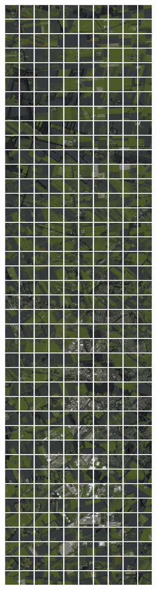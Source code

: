 <html>
<div>
<img src="https://github.com/HakkaTjakka/NL_TILE_MAP/blob/main/18/645/-1053/r.6450.-10530.png" height="44" width="44">
<img src="https://github.com/HakkaTjakka/NL_TILE_MAP/blob/main/18/645/-1053/r.6451.-10530.png" height="44" width="44">
<img src="https://github.com/HakkaTjakka/NL_TILE_MAP/blob/main/18/645/-1053/r.6452.-10530.png" height="44" width="44">
<img src="https://github.com/HakkaTjakka/NL_TILE_MAP/blob/main/18/645/-1053/r.6453.-10530.png" height="44" width="44">
<img src="https://github.com/HakkaTjakka/NL_TILE_MAP/blob/main/18/645/-1053/r.6454.-10530.png" height="44" width="44">
<img src="https://github.com/HakkaTjakka/NL_TILE_MAP/blob/main/18/645/-1053/r.6455.-10530.png" height="44" width="44">
<img src="https://github.com/HakkaTjakka/NL_TILE_MAP/blob/main/18/645/-1053/r.6456.-10530.png" height="44" width="44">
<img src="https://github.com/HakkaTjakka/NL_TILE_MAP/blob/main/18/645/-1053/r.6457.-10530.png" height="44" width="44">
<img src="https://github.com/HakkaTjakka/NL_TILE_MAP/blob/main/18/645/-1053/r.6458.-10530.png" height="44" width="44">
<img src="https://github.com/HakkaTjakka/NL_TILE_MAP/blob/main/18/645/-1053/r.6459.-10530.png" height="44" width="44">
<img src="https://github.com/HakkaTjakka/NL_TILE_MAP/blob/main/18/646/-1053/r.6460.-10530.png" height="44" width="44">
<img src="https://github.com/HakkaTjakka/NL_TILE_MAP/blob/main/18/646/-1053/r.6461.-10530.png" height="44" width="44">
<img src="https://github.com/HakkaTjakka/NL_TILE_MAP/blob/main/18/646/-1053/r.6462.-10530.png" height="44" width="44">
<img src="https://github.com/HakkaTjakka/NL_TILE_MAP/blob/main/18/646/-1053/r.6463.-10530.png" height="44" width="44">
<img src="https://github.com/HakkaTjakka/NL_TILE_MAP/blob/main/18/646/-1053/r.6464.-10530.png" height="44" width="44">
<img src="https://github.com/HakkaTjakka/NL_TILE_MAP/blob/main/18/646/-1053/r.6465.-10530.png" height="44" width="44">
<img src="https://github.com/HakkaTjakka/NL_TILE_MAP/blob/main/18/646/-1053/r.6466.-10530.png" height="44" width="44">
<img src="https://github.com/HakkaTjakka/NL_TILE_MAP/blob/main/18/646/-1053/r.6467.-10530.png" height="44" width="44">
<img src="https://github.com/HakkaTjakka/NL_TILE_MAP/blob/main/18/646/-1053/r.6468.-10530.png" height="44" width="44">
<img src="https://github.com/HakkaTjakka/NL_TILE_MAP/blob/main/18/646/-1053/r.6469.-10530.png" height="44" width="44">
<br>
<img src="https://github.com/HakkaTjakka/NL_TILE_MAP/blob/main/18/645/-1053/r.6450.-10529.png" height="44" width="44">
<img src="https://github.com/HakkaTjakka/NL_TILE_MAP/blob/main/18/645/-1053/r.6451.-10529.png" height="44" width="44">
<img src="https://github.com/HakkaTjakka/NL_TILE_MAP/blob/main/18/645/-1053/r.6452.-10529.png" height="44" width="44">
<img src="https://github.com/HakkaTjakka/NL_TILE_MAP/blob/main/18/645/-1053/r.6453.-10529.png" height="44" width="44">
<img src="https://github.com/HakkaTjakka/NL_TILE_MAP/blob/main/18/645/-1053/r.6454.-10529.png" height="44" width="44">
<img src="https://github.com/HakkaTjakka/NL_TILE_MAP/blob/main/18/645/-1053/r.6455.-10529.png" height="44" width="44">
<img src="https://github.com/HakkaTjakka/NL_TILE_MAP/blob/main/18/645/-1053/r.6456.-10529.png" height="44" width="44">
<img src="https://github.com/HakkaTjakka/NL_TILE_MAP/blob/main/18/645/-1053/r.6457.-10529.png" height="44" width="44">
<img src="https://github.com/HakkaTjakka/NL_TILE_MAP/blob/main/18/645/-1053/r.6458.-10529.png" height="44" width="44">
<img src="https://github.com/HakkaTjakka/NL_TILE_MAP/blob/main/18/645/-1053/r.6459.-10529.png" height="44" width="44">
<img src="https://github.com/HakkaTjakka/NL_TILE_MAP/blob/main/18/646/-1053/r.6460.-10529.png" height="44" width="44">
<img src="https://github.com/HakkaTjakka/NL_TILE_MAP/blob/main/18/646/-1053/r.6461.-10529.png" height="44" width="44">
<img src="https://github.com/HakkaTjakka/NL_TILE_MAP/blob/main/18/646/-1053/r.6462.-10529.png" height="44" width="44">
<img src="https://github.com/HakkaTjakka/NL_TILE_MAP/blob/main/18/646/-1053/r.6463.-10529.png" height="44" width="44">
<img src="https://github.com/HakkaTjakka/NL_TILE_MAP/blob/main/18/646/-1053/r.6464.-10529.png" height="44" width="44">
<img src="https://github.com/HakkaTjakka/NL_TILE_MAP/blob/main/18/646/-1053/r.6465.-10529.png" height="44" width="44">
<img src="https://github.com/HakkaTjakka/NL_TILE_MAP/blob/main/18/646/-1053/r.6466.-10529.png" height="44" width="44">
<img src="https://github.com/HakkaTjakka/NL_TILE_MAP/blob/main/18/646/-1053/r.6467.-10529.png" height="44" width="44">
<img src="https://github.com/HakkaTjakka/NL_TILE_MAP/blob/main/18/646/-1053/r.6468.-10529.png" height="44" width="44">
<img src="https://github.com/HakkaTjakka/NL_TILE_MAP/blob/main/18/646/-1053/r.6469.-10529.png" height="44" width="44">
<br>
<img src="https://github.com/HakkaTjakka/NL_TILE_MAP/blob/main/18/645/-1053/r.6450.-10528.png" height="44" width="44">
<img src="https://github.com/HakkaTjakka/NL_TILE_MAP/blob/main/18/645/-1053/r.6451.-10528.png" height="44" width="44">
<img src="https://github.com/HakkaTjakka/NL_TILE_MAP/blob/main/18/645/-1053/r.6452.-10528.png" height="44" width="44">
<img src="https://github.com/HakkaTjakka/NL_TILE_MAP/blob/main/18/645/-1053/r.6453.-10528.png" height="44" width="44">
<img src="https://github.com/HakkaTjakka/NL_TILE_MAP/blob/main/18/645/-1053/r.6454.-10528.png" height="44" width="44">
<img src="https://github.com/HakkaTjakka/NL_TILE_MAP/blob/main/18/645/-1053/r.6455.-10528.png" height="44" width="44">
<img src="https://github.com/HakkaTjakka/NL_TILE_MAP/blob/main/18/645/-1053/r.6456.-10528.png" height="44" width="44">
<img src="https://github.com/HakkaTjakka/NL_TILE_MAP/blob/main/18/645/-1053/r.6457.-10528.png" height="44" width="44">
<img src="https://github.com/HakkaTjakka/NL_TILE_MAP/blob/main/18/645/-1053/r.6458.-10528.png" height="44" width="44">
<img src="https://github.com/HakkaTjakka/NL_TILE_MAP/blob/main/18/645/-1053/r.6459.-10528.png" height="44" width="44">
<img src="https://github.com/HakkaTjakka/NL_TILE_MAP/blob/main/18/646/-1053/r.6460.-10528.png" height="44" width="44">
<img src="https://github.com/HakkaTjakka/NL_TILE_MAP/blob/main/18/646/-1053/r.6461.-10528.png" height="44" width="44">
<img src="https://github.com/HakkaTjakka/NL_TILE_MAP/blob/main/18/646/-1053/r.6462.-10528.png" height="44" width="44">
<img src="https://github.com/HakkaTjakka/NL_TILE_MAP/blob/main/18/646/-1053/r.6463.-10528.png" height="44" width="44">
<img src="https://github.com/HakkaTjakka/NL_TILE_MAP/blob/main/18/646/-1053/r.6464.-10528.png" height="44" width="44">
<img src="https://github.com/HakkaTjakka/NL_TILE_MAP/blob/main/18/646/-1053/r.6465.-10528.png" height="44" width="44">
<img src="https://github.com/HakkaTjakka/NL_TILE_MAP/blob/main/18/646/-1053/r.6466.-10528.png" height="44" width="44">
<img src="https://github.com/HakkaTjakka/NL_TILE_MAP/blob/main/18/646/-1053/r.6467.-10528.png" height="44" width="44">
<img src="https://github.com/HakkaTjakka/NL_TILE_MAP/blob/main/18/646/-1053/r.6468.-10528.png" height="44" width="44">
<img src="https://github.com/HakkaTjakka/NL_TILE_MAP/blob/main/18/646/-1053/r.6469.-10528.png" height="44" width="44">
<br>
<img src="https://github.com/HakkaTjakka/NL_TILE_MAP/blob/main/18/645/-1053/r.6450.-10527.png" height="44" width="44">
<img src="https://github.com/HakkaTjakka/NL_TILE_MAP/blob/main/18/645/-1053/r.6451.-10527.png" height="44" width="44">
<img src="https://github.com/HakkaTjakka/NL_TILE_MAP/blob/main/18/645/-1053/r.6452.-10527.png" height="44" width="44">
<img src="https://github.com/HakkaTjakka/NL_TILE_MAP/blob/main/18/645/-1053/r.6453.-10527.png" height="44" width="44">
<img src="https://github.com/HakkaTjakka/NL_TILE_MAP/blob/main/18/645/-1053/r.6454.-10527.png" height="44" width="44">
<img src="https://github.com/HakkaTjakka/NL_TILE_MAP/blob/main/18/645/-1053/r.6455.-10527.png" height="44" width="44">
<img src="https://github.com/HakkaTjakka/NL_TILE_MAP/blob/main/18/645/-1053/r.6456.-10527.png" height="44" width="44">
<img src="https://github.com/HakkaTjakka/NL_TILE_MAP/blob/main/18/645/-1053/r.6457.-10527.png" height="44" width="44">
<img src="https://github.com/HakkaTjakka/NL_TILE_MAP/blob/main/18/645/-1053/r.6458.-10527.png" height="44" width="44">
<img src="https://github.com/HakkaTjakka/NL_TILE_MAP/blob/main/18/645/-1053/r.6459.-10527.png" height="44" width="44">
<img src="https://github.com/HakkaTjakka/NL_TILE_MAP/blob/main/18/646/-1053/r.6460.-10527.png" height="44" width="44">
<img src="https://github.com/HakkaTjakka/NL_TILE_MAP/blob/main/18/646/-1053/r.6461.-10527.png" height="44" width="44">
<img src="https://github.com/HakkaTjakka/NL_TILE_MAP/blob/main/18/646/-1053/r.6462.-10527.png" height="44" width="44">
<img src="https://github.com/HakkaTjakka/NL_TILE_MAP/blob/main/18/646/-1053/r.6463.-10527.png" height="44" width="44">
<img src="https://github.com/HakkaTjakka/NL_TILE_MAP/blob/main/18/646/-1053/r.6464.-10527.png" height="44" width="44">
<img src="https://github.com/HakkaTjakka/NL_TILE_MAP/blob/main/18/646/-1053/r.6465.-10527.png" height="44" width="44">
<img src="https://github.com/HakkaTjakka/NL_TILE_MAP/blob/main/18/646/-1053/r.6466.-10527.png" height="44" width="44">
<img src="https://github.com/HakkaTjakka/NL_TILE_MAP/blob/main/18/646/-1053/r.6467.-10527.png" height="44" width="44">
<img src="https://github.com/HakkaTjakka/NL_TILE_MAP/blob/main/18/646/-1053/r.6468.-10527.png" height="44" width="44">
<img src="https://github.com/HakkaTjakka/NL_TILE_MAP/blob/main/18/646/-1053/r.6469.-10527.png" height="44" width="44">
<br>
<img src="https://github.com/HakkaTjakka/NL_TILE_MAP/blob/main/18/645/-1053/r.6450.-10526.png" height="44" width="44">
<img src="https://github.com/HakkaTjakka/NL_TILE_MAP/blob/main/18/645/-1053/r.6451.-10526.png" height="44" width="44">
<img src="https://github.com/HakkaTjakka/NL_TILE_MAP/blob/main/18/645/-1053/r.6452.-10526.png" height="44" width="44">
<img src="https://github.com/HakkaTjakka/NL_TILE_MAP/blob/main/18/645/-1053/r.6453.-10526.png" height="44" width="44">
<img src="https://github.com/HakkaTjakka/NL_TILE_MAP/blob/main/18/645/-1053/r.6454.-10526.png" height="44" width="44">
<img src="https://github.com/HakkaTjakka/NL_TILE_MAP/blob/main/18/645/-1053/r.6455.-10526.png" height="44" width="44">
<img src="https://github.com/HakkaTjakka/NL_TILE_MAP/blob/main/18/645/-1053/r.6456.-10526.png" height="44" width="44">
<img src="https://github.com/HakkaTjakka/NL_TILE_MAP/blob/main/18/645/-1053/r.6457.-10526.png" height="44" width="44">
<img src="https://github.com/HakkaTjakka/NL_TILE_MAP/blob/main/18/645/-1053/r.6458.-10526.png" height="44" width="44">
<img src="https://github.com/HakkaTjakka/NL_TILE_MAP/blob/main/18/645/-1053/r.6459.-10526.png" height="44" width="44">
<img src="https://github.com/HakkaTjakka/NL_TILE_MAP/blob/main/18/646/-1053/r.6460.-10526.png" height="44" width="44">
<img src="https://github.com/HakkaTjakka/NL_TILE_MAP/blob/main/18/646/-1053/r.6461.-10526.png" height="44" width="44">
<img src="https://github.com/HakkaTjakka/NL_TILE_MAP/blob/main/18/646/-1053/r.6462.-10526.png" height="44" width="44">
<img src="https://github.com/HakkaTjakka/NL_TILE_MAP/blob/main/18/646/-1053/r.6463.-10526.png" height="44" width="44">
<img src="https://github.com/HakkaTjakka/NL_TILE_MAP/blob/main/18/646/-1053/r.6464.-10526.png" height="44" width="44">
<img src="https://github.com/HakkaTjakka/NL_TILE_MAP/blob/main/18/646/-1053/r.6465.-10526.png" height="44" width="44">
<img src="https://github.com/HakkaTjakka/NL_TILE_MAP/blob/main/18/646/-1053/r.6466.-10526.png" height="44" width="44">
<img src="https://github.com/HakkaTjakka/NL_TILE_MAP/blob/main/18/646/-1053/r.6467.-10526.png" height="44" width="44">
<img src="https://github.com/HakkaTjakka/NL_TILE_MAP/blob/main/18/646/-1053/r.6468.-10526.png" height="44" width="44">
<img src="https://github.com/HakkaTjakka/NL_TILE_MAP/blob/main/18/646/-1053/r.6469.-10526.png" height="44" width="44">
<br>
<img src="https://github.com/HakkaTjakka/NL_TILE_MAP/blob/main/18/645/-1053/r.6450.-10525.png" height="44" width="44">
<img src="https://github.com/HakkaTjakka/NL_TILE_MAP/blob/main/18/645/-1053/r.6451.-10525.png" height="44" width="44">
<img src="https://github.com/HakkaTjakka/NL_TILE_MAP/blob/main/18/645/-1053/r.6452.-10525.png" height="44" width="44">
<img src="https://github.com/HakkaTjakka/NL_TILE_MAP/blob/main/18/645/-1053/r.6453.-10525.png" height="44" width="44">
<img src="https://github.com/HakkaTjakka/NL_TILE_MAP/blob/main/18/645/-1053/r.6454.-10525.png" height="44" width="44">
<img src="https://github.com/HakkaTjakka/NL_TILE_MAP/blob/main/18/645/-1053/r.6455.-10525.png" height="44" width="44">
<img src="https://github.com/HakkaTjakka/NL_TILE_MAP/blob/main/18/645/-1053/r.6456.-10525.png" height="44" width="44">
<img src="https://github.com/HakkaTjakka/NL_TILE_MAP/blob/main/18/645/-1053/r.6457.-10525.png" height="44" width="44">
<img src="https://github.com/HakkaTjakka/NL_TILE_MAP/blob/main/18/645/-1053/r.6458.-10525.png" height="44" width="44">
<img src="https://github.com/HakkaTjakka/NL_TILE_MAP/blob/main/18/645/-1053/r.6459.-10525.png" height="44" width="44">
<img src="https://github.com/HakkaTjakka/NL_TILE_MAP/blob/main/18/646/-1053/r.6460.-10525.png" height="44" width="44">
<img src="https://github.com/HakkaTjakka/NL_TILE_MAP/blob/main/18/646/-1053/r.6461.-10525.png" height="44" width="44">
<img src="https://github.com/HakkaTjakka/NL_TILE_MAP/blob/main/18/646/-1053/r.6462.-10525.png" height="44" width="44">
<img src="https://github.com/HakkaTjakka/NL_TILE_MAP/blob/main/18/646/-1053/r.6463.-10525.png" height="44" width="44">
<img src="https://github.com/HakkaTjakka/NL_TILE_MAP/blob/main/18/646/-1053/r.6464.-10525.png" height="44" width="44">
<img src="https://github.com/HakkaTjakka/NL_TILE_MAP/blob/main/18/646/-1053/r.6465.-10525.png" height="44" width="44">
<img src="https://github.com/HakkaTjakka/NL_TILE_MAP/blob/main/18/646/-1053/r.6466.-10525.png" height="44" width="44">
<img src="https://github.com/HakkaTjakka/NL_TILE_MAP/blob/main/18/646/-1053/r.6467.-10525.png" height="44" width="44">
<img src="https://github.com/HakkaTjakka/NL_TILE_MAP/blob/main/18/646/-1053/r.6468.-10525.png" height="44" width="44">
<img src="https://github.com/HakkaTjakka/NL_TILE_MAP/blob/main/18/646/-1053/r.6469.-10525.png" height="44" width="44">
<br>
<img src="https://github.com/HakkaTjakka/NL_TILE_MAP/blob/main/18/645/-1053/r.6450.-10524.png" height="44" width="44">
<img src="https://github.com/HakkaTjakka/NL_TILE_MAP/blob/main/18/645/-1053/r.6451.-10524.png" height="44" width="44">
<img src="https://github.com/HakkaTjakka/NL_TILE_MAP/blob/main/18/645/-1053/r.6452.-10524.png" height="44" width="44">
<img src="https://github.com/HakkaTjakka/NL_TILE_MAP/blob/main/18/645/-1053/r.6453.-10524.png" height="44" width="44">
<img src="https://github.com/HakkaTjakka/NL_TILE_MAP/blob/main/18/645/-1053/r.6454.-10524.png" height="44" width="44">
<img src="https://github.com/HakkaTjakka/NL_TILE_MAP/blob/main/18/645/-1053/r.6455.-10524.png" height="44" width="44">
<img src="https://github.com/HakkaTjakka/NL_TILE_MAP/blob/main/18/645/-1053/r.6456.-10524.png" height="44" width="44">
<img src="https://github.com/HakkaTjakka/NL_TILE_MAP/blob/main/18/645/-1053/r.6457.-10524.png" height="44" width="44">
<img src="https://github.com/HakkaTjakka/NL_TILE_MAP/blob/main/18/645/-1053/r.6458.-10524.png" height="44" width="44">
<img src="https://github.com/HakkaTjakka/NL_TILE_MAP/blob/main/18/645/-1053/r.6459.-10524.png" height="44" width="44">
<img src="https://github.com/HakkaTjakka/NL_TILE_MAP/blob/main/18/646/-1053/r.6460.-10524.png" height="44" width="44">
<img src="https://github.com/HakkaTjakka/NL_TILE_MAP/blob/main/18/646/-1053/r.6461.-10524.png" height="44" width="44">
<img src="https://github.com/HakkaTjakka/NL_TILE_MAP/blob/main/18/646/-1053/r.6462.-10524.png" height="44" width="44">
<img src="https://github.com/HakkaTjakka/NL_TILE_MAP/blob/main/18/646/-1053/r.6463.-10524.png" height="44" width="44">
<img src="https://github.com/HakkaTjakka/NL_TILE_MAP/blob/main/18/646/-1053/r.6464.-10524.png" height="44" width="44">
<img src="https://github.com/HakkaTjakka/NL_TILE_MAP/blob/main/18/646/-1053/r.6465.-10524.png" height="44" width="44">
<img src="https://github.com/HakkaTjakka/NL_TILE_MAP/blob/main/18/646/-1053/r.6466.-10524.png" height="44" width="44">
<img src="https://github.com/HakkaTjakka/NL_TILE_MAP/blob/main/18/646/-1053/r.6467.-10524.png" height="44" width="44">
<img src="https://github.com/HakkaTjakka/NL_TILE_MAP/blob/main/18/646/-1053/r.6468.-10524.png" height="44" width="44">
<img src="https://github.com/HakkaTjakka/NL_TILE_MAP/blob/main/18/646/-1053/r.6469.-10524.png" height="44" width="44">
<br>
<img src="https://github.com/HakkaTjakka/NL_TILE_MAP/blob/main/18/645/-1053/r.6450.-10523.png" height="44" width="44">
<img src="https://github.com/HakkaTjakka/NL_TILE_MAP/blob/main/18/645/-1053/r.6451.-10523.png" height="44" width="44">
<img src="https://github.com/HakkaTjakka/NL_TILE_MAP/blob/main/18/645/-1053/r.6452.-10523.png" height="44" width="44">
<img src="https://github.com/HakkaTjakka/NL_TILE_MAP/blob/main/18/645/-1053/r.6453.-10523.png" height="44" width="44">
<img src="https://github.com/HakkaTjakka/NL_TILE_MAP/blob/main/18/645/-1053/r.6454.-10523.png" height="44" width="44">
<img src="https://github.com/HakkaTjakka/NL_TILE_MAP/blob/main/18/645/-1053/r.6455.-10523.png" height="44" width="44">
<img src="https://github.com/HakkaTjakka/NL_TILE_MAP/blob/main/18/645/-1053/r.6456.-10523.png" height="44" width="44">
<img src="https://github.com/HakkaTjakka/NL_TILE_MAP/blob/main/18/645/-1053/r.6457.-10523.png" height="44" width="44">
<img src="https://github.com/HakkaTjakka/NL_TILE_MAP/blob/main/18/645/-1053/r.6458.-10523.png" height="44" width="44">
<img src="https://github.com/HakkaTjakka/NL_TILE_MAP/blob/main/18/645/-1053/r.6459.-10523.png" height="44" width="44">
<img src="https://github.com/HakkaTjakka/NL_TILE_MAP/blob/main/18/646/-1053/r.6460.-10523.png" height="44" width="44">
<img src="https://github.com/HakkaTjakka/NL_TILE_MAP/blob/main/18/646/-1053/r.6461.-10523.png" height="44" width="44">
<img src="https://github.com/HakkaTjakka/NL_TILE_MAP/blob/main/18/646/-1053/r.6462.-10523.png" height="44" width="44">
<img src="https://github.com/HakkaTjakka/NL_TILE_MAP/blob/main/18/646/-1053/r.6463.-10523.png" height="44" width="44">
<img src="https://github.com/HakkaTjakka/NL_TILE_MAP/blob/main/18/646/-1053/r.6464.-10523.png" height="44" width="44">
<img src="https://github.com/HakkaTjakka/NL_TILE_MAP/blob/main/18/646/-1053/r.6465.-10523.png" height="44" width="44">
<img src="https://github.com/HakkaTjakka/NL_TILE_MAP/blob/main/18/646/-1053/r.6466.-10523.png" height="44" width="44">
<img src="https://github.com/HakkaTjakka/NL_TILE_MAP/blob/main/18/646/-1053/r.6467.-10523.png" height="44" width="44">
<img src="https://github.com/HakkaTjakka/NL_TILE_MAP/blob/main/18/646/-1053/r.6468.-10523.png" height="44" width="44">
<img src="https://github.com/HakkaTjakka/NL_TILE_MAP/blob/main/18/646/-1053/r.6469.-10523.png" height="44" width="44">
<br>
<img src="https://github.com/HakkaTjakka/NL_TILE_MAP/blob/main/18/645/-1053/r.6450.-10522.png" height="44" width="44">
<img src="https://github.com/HakkaTjakka/NL_TILE_MAP/blob/main/18/645/-1053/r.6451.-10522.png" height="44" width="44">
<img src="https://github.com/HakkaTjakka/NL_TILE_MAP/blob/main/18/645/-1053/r.6452.-10522.png" height="44" width="44">
<img src="https://github.com/HakkaTjakka/NL_TILE_MAP/blob/main/18/645/-1053/r.6453.-10522.png" height="44" width="44">
<img src="https://github.com/HakkaTjakka/NL_TILE_MAP/blob/main/18/645/-1053/r.6454.-10522.png" height="44" width="44">
<img src="https://github.com/HakkaTjakka/NL_TILE_MAP/blob/main/18/645/-1053/r.6455.-10522.png" height="44" width="44">
<img src="https://github.com/HakkaTjakka/NL_TILE_MAP/blob/main/18/645/-1053/r.6456.-10522.png" height="44" width="44">
<img src="https://github.com/HakkaTjakka/NL_TILE_MAP/blob/main/18/645/-1053/r.6457.-10522.png" height="44" width="44">
<img src="https://github.com/HakkaTjakka/NL_TILE_MAP/blob/main/18/645/-1053/r.6458.-10522.png" height="44" width="44">
<img src="https://github.com/HakkaTjakka/NL_TILE_MAP/blob/main/18/645/-1053/r.6459.-10522.png" height="44" width="44">
<img src="https://github.com/HakkaTjakka/NL_TILE_MAP/blob/main/18/646/-1053/r.6460.-10522.png" height="44" width="44">
<img src="https://github.com/HakkaTjakka/NL_TILE_MAP/blob/main/18/646/-1053/r.6461.-10522.png" height="44" width="44">
<img src="https://github.com/HakkaTjakka/NL_TILE_MAP/blob/main/18/646/-1053/r.6462.-10522.png" height="44" width="44">
<img src="https://github.com/HakkaTjakka/NL_TILE_MAP/blob/main/18/646/-1053/r.6463.-10522.png" height="44" width="44">
<img src="https://github.com/HakkaTjakka/NL_TILE_MAP/blob/main/18/646/-1053/r.6464.-10522.png" height="44" width="44">
<img src="https://github.com/HakkaTjakka/NL_TILE_MAP/blob/main/18/646/-1053/r.6465.-10522.png" height="44" width="44">
<img src="https://github.com/HakkaTjakka/NL_TILE_MAP/blob/main/18/646/-1053/r.6466.-10522.png" height="44" width="44">
<img src="https://github.com/HakkaTjakka/NL_TILE_MAP/blob/main/18/646/-1053/r.6467.-10522.png" height="44" width="44">
<img src="https://github.com/HakkaTjakka/NL_TILE_MAP/blob/main/18/646/-1053/r.6468.-10522.png" height="44" width="44">
<img src="https://github.com/HakkaTjakka/NL_TILE_MAP/blob/main/18/646/-1053/r.6469.-10522.png" height="44" width="44">
<br>
<img src="https://github.com/HakkaTjakka/NL_TILE_MAP/blob/main/18/645/-1053/r.6450.-10521.png" height="44" width="44">
<img src="https://github.com/HakkaTjakka/NL_TILE_MAP/blob/main/18/645/-1053/r.6451.-10521.png" height="44" width="44">
<img src="https://github.com/HakkaTjakka/NL_TILE_MAP/blob/main/18/645/-1053/r.6452.-10521.png" height="44" width="44">
<img src="https://github.com/HakkaTjakka/NL_TILE_MAP/blob/main/18/645/-1053/r.6453.-10521.png" height="44" width="44">
<img src="https://github.com/HakkaTjakka/NL_TILE_MAP/blob/main/18/645/-1053/r.6454.-10521.png" height="44" width="44">
<img src="https://github.com/HakkaTjakka/NL_TILE_MAP/blob/main/18/645/-1053/r.6455.-10521.png" height="44" width="44">
<img src="https://github.com/HakkaTjakka/NL_TILE_MAP/blob/main/18/645/-1053/r.6456.-10521.png" height="44" width="44">
<img src="https://github.com/HakkaTjakka/NL_TILE_MAP/blob/main/18/645/-1053/r.6457.-10521.png" height="44" width="44">
<img src="https://github.com/HakkaTjakka/NL_TILE_MAP/blob/main/18/645/-1053/r.6458.-10521.png" height="44" width="44">
<img src="https://github.com/HakkaTjakka/NL_TILE_MAP/blob/main/18/645/-1053/r.6459.-10521.png" height="44" width="44">
<img src="https://github.com/HakkaTjakka/NL_TILE_MAP/blob/main/18/646/-1053/r.6460.-10521.png" height="44" width="44">
<img src="https://github.com/HakkaTjakka/NL_TILE_MAP/blob/main/18/646/-1053/r.6461.-10521.png" height="44" width="44">
<img src="https://github.com/HakkaTjakka/NL_TILE_MAP/blob/main/18/646/-1053/r.6462.-10521.png" height="44" width="44">
<img src="https://github.com/HakkaTjakka/NL_TILE_MAP/blob/main/18/646/-1053/r.6463.-10521.png" height="44" width="44">
<img src="https://github.com/HakkaTjakka/NL_TILE_MAP/blob/main/18/646/-1053/r.6464.-10521.png" height="44" width="44">
<img src="https://github.com/HakkaTjakka/NL_TILE_MAP/blob/main/18/646/-1053/r.6465.-10521.png" height="44" width="44">
<img src="https://github.com/HakkaTjakka/NL_TILE_MAP/blob/main/18/646/-1053/r.6466.-10521.png" height="44" width="44">
<img src="https://github.com/HakkaTjakka/NL_TILE_MAP/blob/main/18/646/-1053/r.6467.-10521.png" height="44" width="44">
<img src="https://github.com/HakkaTjakka/NL_TILE_MAP/blob/main/18/646/-1053/r.6468.-10521.png" height="44" width="44">
<img src="https://github.com/HakkaTjakka/NL_TILE_MAP/blob/main/18/646/-1053/r.6469.-10521.png" height="44" width="44">
<br>
<img src="https://github.com/HakkaTjakka/NL_TILE_MAP/blob/main/18/645/-1052/r.6450.-10520.png" height="44" width="44">
<img src="https://github.com/HakkaTjakka/NL_TILE_MAP/blob/main/18/645/-1052/r.6451.-10520.png" height="44" width="44">
<img src="https://github.com/HakkaTjakka/NL_TILE_MAP/blob/main/18/645/-1052/r.6452.-10520.png" height="44" width="44">
<img src="https://github.com/HakkaTjakka/NL_TILE_MAP/blob/main/18/645/-1052/r.6453.-10520.png" height="44" width="44">
<img src="https://github.com/HakkaTjakka/NL_TILE_MAP/blob/main/18/645/-1052/r.6454.-10520.png" height="44" width="44">
<img src="https://github.com/HakkaTjakka/NL_TILE_MAP/blob/main/18/645/-1052/r.6455.-10520.png" height="44" width="44">
<img src="https://github.com/HakkaTjakka/NL_TILE_MAP/blob/main/18/645/-1052/r.6456.-10520.png" height="44" width="44">
<img src="https://github.com/HakkaTjakka/NL_TILE_MAP/blob/main/18/645/-1052/r.6457.-10520.png" height="44" width="44">
<img src="https://github.com/HakkaTjakka/NL_TILE_MAP/blob/main/18/645/-1052/r.6458.-10520.png" height="44" width="44">
<img src="https://github.com/HakkaTjakka/NL_TILE_MAP/blob/main/18/645/-1052/r.6459.-10520.png" height="44" width="44">
<img src="https://github.com/HakkaTjakka/NL_TILE_MAP/blob/main/18/646/-1052/r.6460.-10520.png" height="44" width="44">
<img src="https://github.com/HakkaTjakka/NL_TILE_MAP/blob/main/18/646/-1052/r.6461.-10520.png" height="44" width="44">
<img src="https://github.com/HakkaTjakka/NL_TILE_MAP/blob/main/18/646/-1052/r.6462.-10520.png" height="44" width="44">
<img src="https://github.com/HakkaTjakka/NL_TILE_MAP/blob/main/18/646/-1052/r.6463.-10520.png" height="44" width="44">
<img src="https://github.com/HakkaTjakka/NL_TILE_MAP/blob/main/18/646/-1052/r.6464.-10520.png" height="44" width="44">
<img src="https://github.com/HakkaTjakka/NL_TILE_MAP/blob/main/18/646/-1052/r.6465.-10520.png" height="44" width="44">
<img src="https://github.com/HakkaTjakka/NL_TILE_MAP/blob/main/18/646/-1052/r.6466.-10520.png" height="44" width="44">
<img src="https://github.com/HakkaTjakka/NL_TILE_MAP/blob/main/18/646/-1052/r.6467.-10520.png" height="44" width="44">
<img src="https://github.com/HakkaTjakka/NL_TILE_MAP/blob/main/18/646/-1052/r.6468.-10520.png" height="44" width="44">
<img src="https://github.com/HakkaTjakka/NL_TILE_MAP/blob/main/18/646/-1052/r.6469.-10520.png" height="44" width="44">
<br>
<img src="https://github.com/HakkaTjakka/NL_TILE_MAP/blob/main/18/645/-1052/r.6450.-10519.png" height="44" width="44">
<img src="https://github.com/HakkaTjakka/NL_TILE_MAP/blob/main/18/645/-1052/r.6451.-10519.png" height="44" width="44">
<img src="https://github.com/HakkaTjakka/NL_TILE_MAP/blob/main/18/645/-1052/r.6452.-10519.png" height="44" width="44">
<img src="https://github.com/HakkaTjakka/NL_TILE_MAP/blob/main/18/645/-1052/r.6453.-10519.png" height="44" width="44">
<img src="https://github.com/HakkaTjakka/NL_TILE_MAP/blob/main/18/645/-1052/r.6454.-10519.png" height="44" width="44">
<img src="https://github.com/HakkaTjakka/NL_TILE_MAP/blob/main/18/645/-1052/r.6455.-10519.png" height="44" width="44">
<img src="https://github.com/HakkaTjakka/NL_TILE_MAP/blob/main/18/645/-1052/r.6456.-10519.png" height="44" width="44">
<img src="https://github.com/HakkaTjakka/NL_TILE_MAP/blob/main/18/645/-1052/r.6457.-10519.png" height="44" width="44">
<img src="https://github.com/HakkaTjakka/NL_TILE_MAP/blob/main/18/645/-1052/r.6458.-10519.png" height="44" width="44">
<img src="https://github.com/HakkaTjakka/NL_TILE_MAP/blob/main/18/645/-1052/r.6459.-10519.png" height="44" width="44">
<img src="https://github.com/HakkaTjakka/NL_TILE_MAP/blob/main/18/646/-1052/r.6460.-10519.png" height="44" width="44">
<img src="https://github.com/HakkaTjakka/NL_TILE_MAP/blob/main/18/646/-1052/r.6461.-10519.png" height="44" width="44">
<img src="https://github.com/HakkaTjakka/NL_TILE_MAP/blob/main/18/646/-1052/r.6462.-10519.png" height="44" width="44">
<img src="https://github.com/HakkaTjakka/NL_TILE_MAP/blob/main/18/646/-1052/r.6463.-10519.png" height="44" width="44">
<img src="https://github.com/HakkaTjakka/NL_TILE_MAP/blob/main/18/646/-1052/r.6464.-10519.png" height="44" width="44">
<img src="https://github.com/HakkaTjakka/NL_TILE_MAP/blob/main/18/646/-1052/r.6465.-10519.png" height="44" width="44">
<img src="https://github.com/HakkaTjakka/NL_TILE_MAP/blob/main/18/646/-1052/r.6466.-10519.png" height="44" width="44">
<img src="https://github.com/HakkaTjakka/NL_TILE_MAP/blob/main/18/646/-1052/r.6467.-10519.png" height="44" width="44">
<img src="https://github.com/HakkaTjakka/NL_TILE_MAP/blob/main/18/646/-1052/r.6468.-10519.png" height="44" width="44">
<img src="https://github.com/HakkaTjakka/NL_TILE_MAP/blob/main/18/646/-1052/r.6469.-10519.png" height="44" width="44">
<br>
<img src="https://github.com/HakkaTjakka/NL_TILE_MAP/blob/main/18/645/-1052/r.6450.-10518.png" height="44" width="44">
<img src="https://github.com/HakkaTjakka/NL_TILE_MAP/blob/main/18/645/-1052/r.6451.-10518.png" height="44" width="44">
<img src="https://github.com/HakkaTjakka/NL_TILE_MAP/blob/main/18/645/-1052/r.6452.-10518.png" height="44" width="44">
<img src="https://github.com/HakkaTjakka/NL_TILE_MAP/blob/main/18/645/-1052/r.6453.-10518.png" height="44" width="44">
<img src="https://github.com/HakkaTjakka/NL_TILE_MAP/blob/main/18/645/-1052/r.6454.-10518.png" height="44" width="44">
<img src="https://github.com/HakkaTjakka/NL_TILE_MAP/blob/main/18/645/-1052/r.6455.-10518.png" height="44" width="44">
<img src="https://github.com/HakkaTjakka/NL_TILE_MAP/blob/main/18/645/-1052/r.6456.-10518.png" height="44" width="44">
<img src="https://github.com/HakkaTjakka/NL_TILE_MAP/blob/main/18/645/-1052/r.6457.-10518.png" height="44" width="44">
<img src="https://github.com/HakkaTjakka/NL_TILE_MAP/blob/main/18/645/-1052/r.6458.-10518.png" height="44" width="44">
<img src="https://github.com/HakkaTjakka/NL_TILE_MAP/blob/main/18/645/-1052/r.6459.-10518.png" height="44" width="44">
<img src="https://github.com/HakkaTjakka/NL_TILE_MAP/blob/main/18/646/-1052/r.6460.-10518.png" height="44" width="44">
<img src="https://github.com/HakkaTjakka/NL_TILE_MAP/blob/main/18/646/-1052/r.6461.-10518.png" height="44" width="44">
<img src="https://github.com/HakkaTjakka/NL_TILE_MAP/blob/main/18/646/-1052/r.6462.-10518.png" height="44" width="44">
<img src="https://github.com/HakkaTjakka/NL_TILE_MAP/blob/main/18/646/-1052/r.6463.-10518.png" height="44" width="44">
<img src="https://github.com/HakkaTjakka/NL_TILE_MAP/blob/main/18/646/-1052/r.6464.-10518.png" height="44" width="44">
<img src="https://github.com/HakkaTjakka/NL_TILE_MAP/blob/main/18/646/-1052/r.6465.-10518.png" height="44" width="44">
<img src="https://github.com/HakkaTjakka/NL_TILE_MAP/blob/main/18/646/-1052/r.6466.-10518.png" height="44" width="44">
<img src="https://github.com/HakkaTjakka/NL_TILE_MAP/blob/main/18/646/-1052/r.6467.-10518.png" height="44" width="44">
<img src="https://github.com/HakkaTjakka/NL_TILE_MAP/blob/main/18/646/-1052/r.6468.-10518.png" height="44" width="44">
<img src="https://github.com/HakkaTjakka/NL_TILE_MAP/blob/main/18/646/-1052/r.6469.-10518.png" height="44" width="44">
<br>
<img src="https://github.com/HakkaTjakka/NL_TILE_MAP/blob/main/18/645/-1052/r.6450.-10517.png" height="44" width="44">
<img src="https://github.com/HakkaTjakka/NL_TILE_MAP/blob/main/18/645/-1052/r.6451.-10517.png" height="44" width="44">
<img src="https://github.com/HakkaTjakka/NL_TILE_MAP/blob/main/18/645/-1052/r.6452.-10517.png" height="44" width="44">
<img src="https://github.com/HakkaTjakka/NL_TILE_MAP/blob/main/18/645/-1052/r.6453.-10517.png" height="44" width="44">
<img src="https://github.com/HakkaTjakka/NL_TILE_MAP/blob/main/18/645/-1052/r.6454.-10517.png" height="44" width="44">
<img src="https://github.com/HakkaTjakka/NL_TILE_MAP/blob/main/18/645/-1052/r.6455.-10517.png" height="44" width="44">
<img src="https://github.com/HakkaTjakka/NL_TILE_MAP/blob/main/18/645/-1052/r.6456.-10517.png" height="44" width="44">
<img src="https://github.com/HakkaTjakka/NL_TILE_MAP/blob/main/18/645/-1052/r.6457.-10517.png" height="44" width="44">
<img src="https://github.com/HakkaTjakka/NL_TILE_MAP/blob/main/18/645/-1052/r.6458.-10517.png" height="44" width="44">
<img src="https://github.com/HakkaTjakka/NL_TILE_MAP/blob/main/18/645/-1052/r.6459.-10517.png" height="44" width="44">
<img src="https://github.com/HakkaTjakka/NL_TILE_MAP/blob/main/18/646/-1052/r.6460.-10517.png" height="44" width="44">
<img src="https://github.com/HakkaTjakka/NL_TILE_MAP/blob/main/18/646/-1052/r.6461.-10517.png" height="44" width="44">
<img src="https://github.com/HakkaTjakka/NL_TILE_MAP/blob/main/18/646/-1052/r.6462.-10517.png" height="44" width="44">
<img src="https://github.com/HakkaTjakka/NL_TILE_MAP/blob/main/18/646/-1052/r.6463.-10517.png" height="44" width="44">
<img src="https://github.com/HakkaTjakka/NL_TILE_MAP/blob/main/18/646/-1052/r.6464.-10517.png" height="44" width="44">
<img src="https://github.com/HakkaTjakka/NL_TILE_MAP/blob/main/18/646/-1052/r.6465.-10517.png" height="44" width="44">
<img src="https://github.com/HakkaTjakka/NL_TILE_MAP/blob/main/18/646/-1052/r.6466.-10517.png" height="44" width="44">
<img src="https://github.com/HakkaTjakka/NL_TILE_MAP/blob/main/18/646/-1052/r.6467.-10517.png" height="44" width="44">
<img src="https://github.com/HakkaTjakka/NL_TILE_MAP/blob/main/18/646/-1052/r.6468.-10517.png" height="44" width="44">
<img src="https://github.com/HakkaTjakka/NL_TILE_MAP/blob/main/18/646/-1052/r.6469.-10517.png" height="44" width="44">
<br>
<img src="https://github.com/HakkaTjakka/NL_TILE_MAP/blob/main/18/645/-1052/r.6450.-10516.png" height="44" width="44">
<img src="https://github.com/HakkaTjakka/NL_TILE_MAP/blob/main/18/645/-1052/r.6451.-10516.png" height="44" width="44">
<img src="https://github.com/HakkaTjakka/NL_TILE_MAP/blob/main/18/645/-1052/r.6452.-10516.png" height="44" width="44">
<img src="https://github.com/HakkaTjakka/NL_TILE_MAP/blob/main/18/645/-1052/r.6453.-10516.png" height="44" width="44">
<img src="https://github.com/HakkaTjakka/NL_TILE_MAP/blob/main/18/645/-1052/r.6454.-10516.png" height="44" width="44">
<img src="https://github.com/HakkaTjakka/NL_TILE_MAP/blob/main/18/645/-1052/r.6455.-10516.png" height="44" width="44">
<img src="https://github.com/HakkaTjakka/NL_TILE_MAP/blob/main/18/645/-1052/r.6456.-10516.png" height="44" width="44">
<img src="https://github.com/HakkaTjakka/NL_TILE_MAP/blob/main/18/645/-1052/r.6457.-10516.png" height="44" width="44">
<img src="https://github.com/HakkaTjakka/NL_TILE_MAP/blob/main/18/645/-1052/r.6458.-10516.png" height="44" width="44">
<img src="https://github.com/HakkaTjakka/NL_TILE_MAP/blob/main/18/645/-1052/r.6459.-10516.png" height="44" width="44">
<img src="https://github.com/HakkaTjakka/NL_TILE_MAP/blob/main/18/646/-1052/r.6460.-10516.png" height="44" width="44">
<img src="https://github.com/HakkaTjakka/NL_TILE_MAP/blob/main/18/646/-1052/r.6461.-10516.png" height="44" width="44">
<img src="https://github.com/HakkaTjakka/NL_TILE_MAP/blob/main/18/646/-1052/r.6462.-10516.png" height="44" width="44">
<img src="https://github.com/HakkaTjakka/NL_TILE_MAP/blob/main/18/646/-1052/r.6463.-10516.png" height="44" width="44">
<img src="https://github.com/HakkaTjakka/NL_TILE_MAP/blob/main/18/646/-1052/r.6464.-10516.png" height="44" width="44">
<img src="https://github.com/HakkaTjakka/NL_TILE_MAP/blob/main/18/646/-1052/r.6465.-10516.png" height="44" width="44">
<img src="https://github.com/HakkaTjakka/NL_TILE_MAP/blob/main/18/646/-1052/r.6466.-10516.png" height="44" width="44">
<img src="https://github.com/HakkaTjakka/NL_TILE_MAP/blob/main/18/646/-1052/r.6467.-10516.png" height="44" width="44">
<img src="https://github.com/HakkaTjakka/NL_TILE_MAP/blob/main/18/646/-1052/r.6468.-10516.png" height="44" width="44">
<img src="https://github.com/HakkaTjakka/NL_TILE_MAP/blob/main/18/646/-1052/r.6469.-10516.png" height="44" width="44">
<br>
<img src="https://github.com/HakkaTjakka/NL_TILE_MAP/blob/main/18/645/-1052/r.6450.-10515.png" height="44" width="44">
<img src="https://github.com/HakkaTjakka/NL_TILE_MAP/blob/main/18/645/-1052/r.6451.-10515.png" height="44" width="44">
<img src="https://github.com/HakkaTjakka/NL_TILE_MAP/blob/main/18/645/-1052/r.6452.-10515.png" height="44" width="44">
<img src="https://github.com/HakkaTjakka/NL_TILE_MAP/blob/main/18/645/-1052/r.6453.-10515.png" height="44" width="44">
<img src="https://github.com/HakkaTjakka/NL_TILE_MAP/blob/main/18/645/-1052/r.6454.-10515.png" height="44" width="44">
<img src="https://github.com/HakkaTjakka/NL_TILE_MAP/blob/main/18/645/-1052/r.6455.-10515.png" height="44" width="44">
<img src="https://github.com/HakkaTjakka/NL_TILE_MAP/blob/main/18/645/-1052/r.6456.-10515.png" height="44" width="44">
<img src="https://github.com/HakkaTjakka/NL_TILE_MAP/blob/main/18/645/-1052/r.6457.-10515.png" height="44" width="44">
<img src="https://github.com/HakkaTjakka/NL_TILE_MAP/blob/main/18/645/-1052/r.6458.-10515.png" height="44" width="44">
<img src="https://github.com/HakkaTjakka/NL_TILE_MAP/blob/main/18/645/-1052/r.6459.-10515.png" height="44" width="44">
<img src="https://github.com/HakkaTjakka/NL_TILE_MAP/blob/main/18/646/-1052/r.6460.-10515.png" height="44" width="44">
<img src="https://github.com/HakkaTjakka/NL_TILE_MAP/blob/main/18/646/-1052/r.6461.-10515.png" height="44" width="44">
<img src="https://github.com/HakkaTjakka/NL_TILE_MAP/blob/main/18/646/-1052/r.6462.-10515.png" height="44" width="44">
<img src="https://github.com/HakkaTjakka/NL_TILE_MAP/blob/main/18/646/-1052/r.6463.-10515.png" height="44" width="44">
<img src="https://github.com/HakkaTjakka/NL_TILE_MAP/blob/main/18/646/-1052/r.6464.-10515.png" height="44" width="44">
<img src="https://github.com/HakkaTjakka/NL_TILE_MAP/blob/main/18/646/-1052/r.6465.-10515.png" height="44" width="44">
<img src="https://github.com/HakkaTjakka/NL_TILE_MAP/blob/main/18/646/-1052/r.6466.-10515.png" height="44" width="44">
<img src="https://github.com/HakkaTjakka/NL_TILE_MAP/blob/main/18/646/-1052/r.6467.-10515.png" height="44" width="44">
<img src="https://github.com/HakkaTjakka/NL_TILE_MAP/blob/main/18/646/-1052/r.6468.-10515.png" height="44" width="44">
<img src="https://github.com/HakkaTjakka/NL_TILE_MAP/blob/main/18/646/-1052/r.6469.-10515.png" height="44" width="44">
<br>
<img src="https://github.com/HakkaTjakka/NL_TILE_MAP/blob/main/18/645/-1052/r.6450.-10514.png" height="44" width="44">
<img src="https://github.com/HakkaTjakka/NL_TILE_MAP/blob/main/18/645/-1052/r.6451.-10514.png" height="44" width="44">
<img src="https://github.com/HakkaTjakka/NL_TILE_MAP/blob/main/18/645/-1052/r.6452.-10514.png" height="44" width="44">
<img src="https://github.com/HakkaTjakka/NL_TILE_MAP/blob/main/18/645/-1052/r.6453.-10514.png" height="44" width="44">
<img src="https://github.com/HakkaTjakka/NL_TILE_MAP/blob/main/18/645/-1052/r.6454.-10514.png" height="44" width="44">
<img src="https://github.com/HakkaTjakka/NL_TILE_MAP/blob/main/18/645/-1052/r.6455.-10514.png" height="44" width="44">
<img src="https://github.com/HakkaTjakka/NL_TILE_MAP/blob/main/18/645/-1052/r.6456.-10514.png" height="44" width="44">
<img src="https://github.com/HakkaTjakka/NL_TILE_MAP/blob/main/18/645/-1052/r.6457.-10514.png" height="44" width="44">
<img src="https://github.com/HakkaTjakka/NL_TILE_MAP/blob/main/18/645/-1052/r.6458.-10514.png" height="44" width="44">
<img src="https://github.com/HakkaTjakka/NL_TILE_MAP/blob/main/18/645/-1052/r.6459.-10514.png" height="44" width="44">
<img src="https://github.com/HakkaTjakka/NL_TILE_MAP/blob/main/18/646/-1052/r.6460.-10514.png" height="44" width="44">
<img src="https://github.com/HakkaTjakka/NL_TILE_MAP/blob/main/18/646/-1052/r.6461.-10514.png" height="44" width="44">
<img src="https://github.com/HakkaTjakka/NL_TILE_MAP/blob/main/18/646/-1052/r.6462.-10514.png" height="44" width="44">
<img src="https://github.com/HakkaTjakka/NL_TILE_MAP/blob/main/18/646/-1052/r.6463.-10514.png" height="44" width="44">
<img src="https://github.com/HakkaTjakka/NL_TILE_MAP/blob/main/18/646/-1052/r.6464.-10514.png" height="44" width="44">
<img src="https://github.com/HakkaTjakka/NL_TILE_MAP/blob/main/18/646/-1052/r.6465.-10514.png" height="44" width="44">
<img src="https://github.com/HakkaTjakka/NL_TILE_MAP/blob/main/18/646/-1052/r.6466.-10514.png" height="44" width="44">
<img src="https://github.com/HakkaTjakka/NL_TILE_MAP/blob/main/18/646/-1052/r.6467.-10514.png" height="44" width="44">
<img src="https://github.com/HakkaTjakka/NL_TILE_MAP/blob/main/18/646/-1052/r.6468.-10514.png" height="44" width="44">
<img src="https://github.com/HakkaTjakka/NL_TILE_MAP/blob/main/18/646/-1052/r.6469.-10514.png" height="44" width="44">
<br>
<img src="https://github.com/HakkaTjakka/NL_TILE_MAP/blob/main/18/645/-1052/r.6450.-10513.png" height="44" width="44">
<img src="https://github.com/HakkaTjakka/NL_TILE_MAP/blob/main/18/645/-1052/r.6451.-10513.png" height="44" width="44">
<img src="https://github.com/HakkaTjakka/NL_TILE_MAP/blob/main/18/645/-1052/r.6452.-10513.png" height="44" width="44">
<img src="https://github.com/HakkaTjakka/NL_TILE_MAP/blob/main/18/645/-1052/r.6453.-10513.png" height="44" width="44">
<img src="https://github.com/HakkaTjakka/NL_TILE_MAP/blob/main/18/645/-1052/r.6454.-10513.png" height="44" width="44">
<img src="https://github.com/HakkaTjakka/NL_TILE_MAP/blob/main/18/645/-1052/r.6455.-10513.png" height="44" width="44">
<img src="https://github.com/HakkaTjakka/NL_TILE_MAP/blob/main/18/645/-1052/r.6456.-10513.png" height="44" width="44">
<img src="https://github.com/HakkaTjakka/NL_TILE_MAP/blob/main/18/645/-1052/r.6457.-10513.png" height="44" width="44">
<img src="https://github.com/HakkaTjakka/NL_TILE_MAP/blob/main/18/645/-1052/r.6458.-10513.png" height="44" width="44">
<img src="https://github.com/HakkaTjakka/NL_TILE_MAP/blob/main/18/645/-1052/r.6459.-10513.png" height="44" width="44">
<img src="https://github.com/HakkaTjakka/NL_TILE_MAP/blob/main/18/646/-1052/r.6460.-10513.png" height="44" width="44">
<img src="https://github.com/HakkaTjakka/NL_TILE_MAP/blob/main/18/646/-1052/r.6461.-10513.png" height="44" width="44">
<img src="https://github.com/HakkaTjakka/NL_TILE_MAP/blob/main/18/646/-1052/r.6462.-10513.png" height="44" width="44">
<img src="https://github.com/HakkaTjakka/NL_TILE_MAP/blob/main/18/646/-1052/r.6463.-10513.png" height="44" width="44">
<img src="https://github.com/HakkaTjakka/NL_TILE_MAP/blob/main/18/646/-1052/r.6464.-10513.png" height="44" width="44">
<img src="https://github.com/HakkaTjakka/NL_TILE_MAP/blob/main/18/646/-1052/r.6465.-10513.png" height="44" width="44">
<img src="https://github.com/HakkaTjakka/NL_TILE_MAP/blob/main/18/646/-1052/r.6466.-10513.png" height="44" width="44">
<img src="https://github.com/HakkaTjakka/NL_TILE_MAP/blob/main/18/646/-1052/r.6467.-10513.png" height="44" width="44">
<img src="https://github.com/HakkaTjakka/NL_TILE_MAP/blob/main/18/646/-1052/r.6468.-10513.png" height="44" width="44">
<img src="https://github.com/HakkaTjakka/NL_TILE_MAP/blob/main/18/646/-1052/r.6469.-10513.png" height="44" width="44">
<br>
<img src="https://github.com/HakkaTjakka/NL_TILE_MAP/blob/main/18/645/-1052/r.6450.-10512.png" height="44" width="44">
<img src="https://github.com/HakkaTjakka/NL_TILE_MAP/blob/main/18/645/-1052/r.6451.-10512.png" height="44" width="44">
<img src="https://github.com/HakkaTjakka/NL_TILE_MAP/blob/main/18/645/-1052/r.6452.-10512.png" height="44" width="44">
<img src="https://github.com/HakkaTjakka/NL_TILE_MAP/blob/main/18/645/-1052/r.6453.-10512.png" height="44" width="44">
<img src="https://github.com/HakkaTjakka/NL_TILE_MAP/blob/main/18/645/-1052/r.6454.-10512.png" height="44" width="44">
<img src="https://github.com/HakkaTjakka/NL_TILE_MAP/blob/main/18/645/-1052/r.6455.-10512.png" height="44" width="44">
<img src="https://github.com/HakkaTjakka/NL_TILE_MAP/blob/main/18/645/-1052/r.6456.-10512.png" height="44" width="44">
<img src="https://github.com/HakkaTjakka/NL_TILE_MAP/blob/main/18/645/-1052/r.6457.-10512.png" height="44" width="44">
<img src="https://github.com/HakkaTjakka/NL_TILE_MAP/blob/main/18/645/-1052/r.6458.-10512.png" height="44" width="44">
<img src="https://github.com/HakkaTjakka/NL_TILE_MAP/blob/main/18/645/-1052/r.6459.-10512.png" height="44" width="44">
<img src="https://github.com/HakkaTjakka/NL_TILE_MAP/blob/main/18/646/-1052/r.6460.-10512.png" height="44" width="44">
<img src="https://github.com/HakkaTjakka/NL_TILE_MAP/blob/main/18/646/-1052/r.6461.-10512.png" height="44" width="44">
<img src="https://github.com/HakkaTjakka/NL_TILE_MAP/blob/main/18/646/-1052/r.6462.-10512.png" height="44" width="44">
<img src="https://github.com/HakkaTjakka/NL_TILE_MAP/blob/main/18/646/-1052/r.6463.-10512.png" height="44" width="44">
<img src="https://github.com/HakkaTjakka/NL_TILE_MAP/blob/main/18/646/-1052/r.6464.-10512.png" height="44" width="44">
<img src="https://github.com/HakkaTjakka/NL_TILE_MAP/blob/main/18/646/-1052/r.6465.-10512.png" height="44" width="44">
<img src="https://github.com/HakkaTjakka/NL_TILE_MAP/blob/main/18/646/-1052/r.6466.-10512.png" height="44" width="44">
<img src="https://github.com/HakkaTjakka/NL_TILE_MAP/blob/main/18/646/-1052/r.6467.-10512.png" height="44" width="44">
<img src="https://github.com/HakkaTjakka/NL_TILE_MAP/blob/main/18/646/-1052/r.6468.-10512.png" height="44" width="44">
<img src="https://github.com/HakkaTjakka/NL_TILE_MAP/blob/main/18/646/-1052/r.6469.-10512.png" height="44" width="44">
<br>
<img src="https://github.com/HakkaTjakka/NL_TILE_MAP/blob/main/18/645/-1052/r.6450.-10511.png" height="44" width="44">
<img src="https://github.com/HakkaTjakka/NL_TILE_MAP/blob/main/18/645/-1052/r.6451.-10511.png" height="44" width="44">
<img src="https://github.com/HakkaTjakka/NL_TILE_MAP/blob/main/18/645/-1052/r.6452.-10511.png" height="44" width="44">
<img src="https://github.com/HakkaTjakka/NL_TILE_MAP/blob/main/18/645/-1052/r.6453.-10511.png" height="44" width="44">
<img src="https://github.com/HakkaTjakka/NL_TILE_MAP/blob/main/18/645/-1052/r.6454.-10511.png" height="44" width="44">
<img src="https://github.com/HakkaTjakka/NL_TILE_MAP/blob/main/18/645/-1052/r.6455.-10511.png" height="44" width="44">
<img src="https://github.com/HakkaTjakka/NL_TILE_MAP/blob/main/18/645/-1052/r.6456.-10511.png" height="44" width="44">
<img src="https://github.com/HakkaTjakka/NL_TILE_MAP/blob/main/18/645/-1052/r.6457.-10511.png" height="44" width="44">
<img src="https://github.com/HakkaTjakka/NL_TILE_MAP/blob/main/18/645/-1052/r.6458.-10511.png" height="44" width="44">
<img src="https://github.com/HakkaTjakka/NL_TILE_MAP/blob/main/18/645/-1052/r.6459.-10511.png" height="44" width="44">
<img src="https://github.com/HakkaTjakka/NL_TILE_MAP/blob/main/18/646/-1052/r.6460.-10511.png" height="44" width="44">
<img src="https://github.com/HakkaTjakka/NL_TILE_MAP/blob/main/18/646/-1052/r.6461.-10511.png" height="44" width="44">
<img src="https://github.com/HakkaTjakka/NL_TILE_MAP/blob/main/18/646/-1052/r.6462.-10511.png" height="44" width="44">
<img src="https://github.com/HakkaTjakka/NL_TILE_MAP/blob/main/18/646/-1052/r.6463.-10511.png" height="44" width="44">
<img src="https://github.com/HakkaTjakka/NL_TILE_MAP/blob/main/18/646/-1052/r.6464.-10511.png" height="44" width="44">
<img src="https://github.com/HakkaTjakka/NL_TILE_MAP/blob/main/18/646/-1052/r.6465.-10511.png" height="44" width="44">
<img src="https://github.com/HakkaTjakka/NL_TILE_MAP/blob/main/18/646/-1052/r.6466.-10511.png" height="44" width="44">
<img src="https://github.com/HakkaTjakka/NL_TILE_MAP/blob/main/18/646/-1052/r.6467.-10511.png" height="44" width="44">
<img src="https://github.com/HakkaTjakka/NL_TILE_MAP/blob/main/18/646/-1052/r.6468.-10511.png" height="44" width="44">
<img src="https://github.com/HakkaTjakka/NL_TILE_MAP/blob/main/18/646/-1052/r.6469.-10511.png" height="44" width="44">
<br>
</div>
</html>

